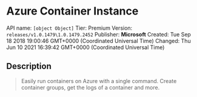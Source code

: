 # Azure Container Instance
API name: `[object Object]`
Tier: Premium
Version: `releases/v1.0.1479\1.0.1479.2452`
Publisher: **Microsoft**
Created: Tue Sep 18 2018 19:00:46 GMT+0000 (Coordinated Universal Time)
Changed: Thu Jun 10 2021 16:39:42 GMT+0000 (Coordinated Universal Time)

## Description
> Easily run containers on Azure with a single command. Create container groups, get the logs of a container and more.
